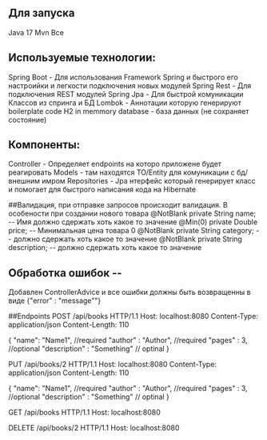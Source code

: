 ## Для запуска
Java 17
Mvn
Все

## Используемые технологии:
Spring Boot - Для использования Framework Spring и быстрого его настроийки и легкости подключения новых модулей
Spring Rest - Для подключения REST модулей
Spring Jpa - Для быстрой комуникации Классов из спринга и БД
Lombok - Аннотации которую генерируют boilerplate code
H2 in memmory database - база данных (не сохраняет состояние)

## Компоненты:
Controller - Определяет endpoints на которо приложене будет реагировать
Models - там находятся TO/Entity для комуникации с бд/внешним имром
Repositories - Jpa нтерфейс который генерирует класс и помогает для быстрого написания кода на Hibernate

##Валидация, при отправке запросов происходит валидация. В особености при создании нового товара
@NotBlank
private String name; -- Имя должно сдержать хоть какое то значение
@Min(0)
private Double price; -- Минимальная цена товара 0
@NotBlank
private String category; --  должно сдержать хоть какое то значение
@NotBlank
private String description; --  должно сдержать хоть какое то значение

## Обработка ошибок --
Добавлен ControllerAdvice и все ошибки должны быть возвращенны в виде {"error" : "message""}

##Endpoints
POST /api/books HTTP/1.1
Host: localhost:8080
Content-Type: application/json
Content-Length: 110

{
"name": "Name1", //required
"author" : "Author", //required
"pages" : 3, //optional
"description" : "Something" // optinal
}

PUT /api/books/2 HTTP/1.1
Host: localhost:8080
Content-Type: application/json
Content-Length: 110

{
"name": "Name1", //required
"author" : "Author", //required
"pages" : 3, //optional
"description" : "Something" // optinal
}

GET /api/books HTTP/1.1
Host: localhost:8080

DELETE /api/books/2 HTTP/1.1
Host: localhost:8080



